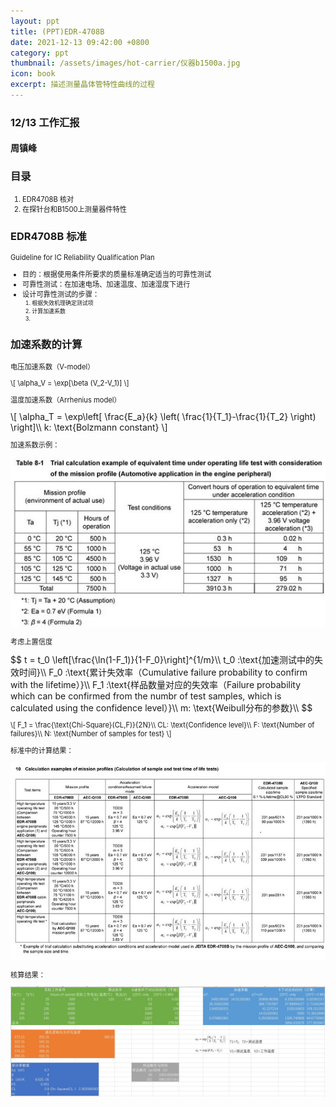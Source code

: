 ```yaml
---
layout: ppt
title: (PPT)EDR-4708B
date: 2021-12-13 09:42:00 +0800
category: ppt
thumbnail: /assets/images/hot-carrier/仪器b1500a.jpg
icon: book
excerpt: 描述测量晶体管特性曲线的过程
---
```


<style>
    .twocolumn {
      display: grid;
      grid-template-columns: 1fr 1fr;
      grid-gap: 10px;
      text-align: center;
    }
    p {
      font-size: 80%;
      text-align: left;
    }
    table, ul, ol {
      font-size: 80%;
    }
</style>

<div class="reveal">
  <div class="slides">
    <!-- 标题 -->
    <section>
      <h3>12/13 工作汇报</h3>
      <h4>周镇峰</h4>
    </section>
    <section>
      <h3>目录</h3>
      <ol>
        <li>EDR4708B 核对</li>
        <li>在探针台和B1500上测量器件特性</li>
      </ol>
    </section>
    <section>
        <section>
            <h3>EDR4708B 标准</h3>
            <p>Guideline for IC Reliability Qualification Plan</p>
            <ul>
                <li>目的：根据使用条件所要求的质量标准确定适当的可靠性测试</li>
                <li>可靠性测试：在加速电场、加速温度、加速湿度下进行</li>
                <li>设计可靠性测试的步骤：
                    <ol>
                        <li>根据失效机理确定测试项</li>
                        <li>计算加速系数</li>
                        <li></li>
                    </ol>
                </li>
            </ul>
        </section>
        <section>
            <h3>加速系数的计算</h3>
            <p>电压加速系数（V-model）</p>
            <p>
            \[
                \alpha_V = \exp[\beta (V_2-V_1)]
            \]
            </p>
            <p>温度加速系数（Arrhenius model）</p>
            \[
                \alpha_T = \exp\left[ \frac{E_a}{k} \left( \frac{1}{T_1}-\frac{1}{T_2} \right) \right]\\
                k: \text{Bolzmann constant}
            \]
        </section>
        <section>
            <p>加速系数示例：</p>
            <img src="/assets/images/hot-carrier/加速系数的示例.jpg">
        </section>
        <section>
            <p>考虑上置信度</p>
            $$
                t = t_0 \left[\frac{\ln(1-F_1)}{1-F_0}\right]^{1/m}\\
                t_0 :\text{加速测试中的失效时间}\\
                F_0 :\text{累计失效率（Cumulative failure probability to confirm with the lifetime）}\\
                F_1 :\text{样品数量对应的失效率（Failure probability which can be confirmed from the numbr of test samples, which is calculated using the confidence level）}\\
                m: \text{Weibull分布的参数}\\
            $$
        </section>
        <section>
            <p>
                \[
                    F_1 = \frac{\text{Chi-Square}(CL,F)}{2N}\\
                    CL: \text{Confidence level}\\
                    F: \text{Number of failures}\\
                    N: \text{Number of samples for test}
                \]
            </p>
        </section>
        <section>
        <p>标准中的计算结果：</p>
        <img src="/assets/images/hot-carrier/EDR4708B.jpg">
        </section>
        <section>
        <p>核算结果：</p>
        <img src="/assets/images/hot-carrier/EDR4708B核算.jpg">
        </section>
    </section>
  </div>
</div>